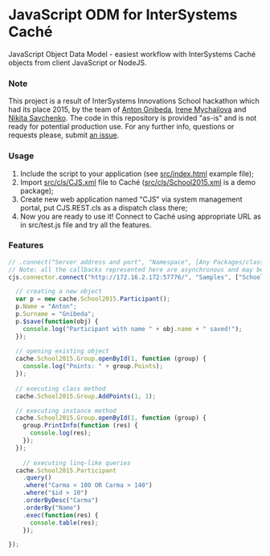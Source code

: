 # JavaScript ODM for InterSystems Caché

JavaScript Object Data Model - easiest workflow with InterSystems Caché objects from client JavaScript or NodeJS.

### Note

This project is a result of InterSystems Innovations School hackathon which had its place 2015, by the team of [Anton Gnibeda](https://github.com/gnibeda), [Irene Mychailova](https://github.com/Gra-ach) and [Nikita Savchenko](https://github.com/ZitRos). The code in this repository is provided "as-is" and is not ready for potential production use. For any further info, questions or requests please, submit [an issue](https://github.com/ZitRos/isc-cache-node/issues).

### Usage

1. Include the script to your application (see [src/index.html](src/index.html) example file);
2. Import [src/cls/CJS.xml](src/cls/CJS.xml) file to Caché ([src/cls/School2015.xml](src/cls/School2015.xml) is a demo package);
3. Create new web application named "CJS" via system management portal, put CJS.REST.cls as a dispatch class there;
4. Now you are ready to use it! Connect to Caché using appropriate URL as in src/test.js file and try all the features.

### Features

```js
// .connect("Server address and port", "Namespace", [Any Packages/classes], callback())
// Note: all the callbacks represented here are asynchronous and may be triggered in any order.
cjs.connector.connect("http://172.16.2.172:57776/", "Samples", ["School2015"], function (cache) {

  // creating a new object
  var p = new cache.School2015.Participant();
  p.Name = "Anton";
  p.Surname = "Gnibeda";
  p.$save(function(obj) {
    console.log("Participant with name " + obj.name + " saved!");
  });
	
  // opening existing object
  cache.School2015.Group.openById(1, function (group) {
    console.log("Points: " + group.Points);
  });
	
  // executing class method
  cache.School2015.Group.AddPoints(1, 1);

  // executing instance method
  cache.School2015.Group.openById(1, function (group) {
    group.PrintInfo(function (res) {
      console.log(res);
    });
  });
	
	// executing linq-like queries
  cache.School2015.Participant
    .query()
    .where("Carma < 100 OR Carma > 140")
    .where("$id > 10")
    .orderByDesc("Carma")
    .orderBy("Name")
    .exec(function(res) {
      console.table(res);
    });

});
```
